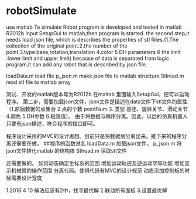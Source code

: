 # robotSimulate
use matlab To simulate Robot
program is developed and tested  in matlab R2012b
input SetupGui to matlab,then program is started.
the second step,it needs load json file, which is describes the properties of stl filies.(1.The collection of the original point.2.the number of the point,3.type:base,rotation,translation 4.color 5 DH parameters 6 the limit :lower limit and upper limit)
because of data is separated from logic program,it can add any robot that is described by json file.

loadData.m load file
p_json.m make json file to matlab structure 
Stlread.m  read stl file to matlab array

测试、开发的matlab版本号为R2012b
在maltab 里面输入SetupGui，便可以启动程序。
第二步，需要加载json文件，json文件是描述在data文件下stl文件的属性.（1.原始数据的点集合 2.点的个数  pointNum 3. 类型  基座、旋转关节、滑动关节 4.颜色  5.DH参数  6.极限值）。
由于将数据与程序分离。因此，以后的仿真机器人只要有json描述，符合程序的接口即可。

程序设计采用的MVC的设计思想。目前只是将数据层分离出来。接下来的程序分离还需要在做。
##程序的函数说名
loadData.m 加载json文件。
p_json.m 将json文件转化matlab 的结构体
Stlread.m 读取stl文件

还需要做的。
如何动态确定坐标系的范围
增加运动轨迹及逆运动学等功能
增加显示机械臂的操作范围
分离代码。使得代码有MVC的设计规范
动态添加控制板的时候需要设计宽度

1.2016 4 10 解法应该有2中，找寻最优解
2.联动所有面板
3.设置最优解
